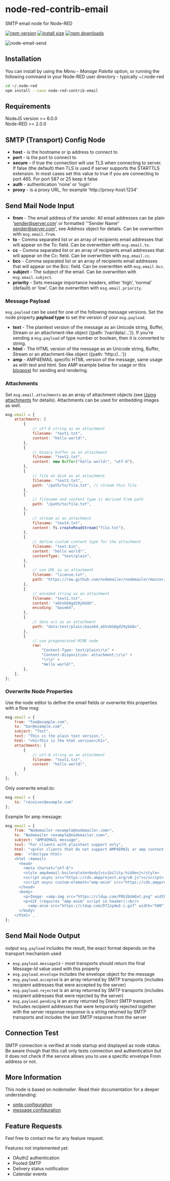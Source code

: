 # node-red-contrib-email

SMTP email node for Node-RED

[![npm version](https://img.shields.io/npm/v/node-red-contrib-email.svg?style=flat-square)](https://www.npmjs.org/package/node-red-contrib-email)
[![install size](https://img.shields.io/badge/dynamic/json?url=https://packagephobia.com/v2/api.json?p=node-red-contrib-email&query=$.install.pretty&label=install%20size&style=flat-square)](https://packagephobia.now.sh/result?p=node-red-contrib-email)
[![npm downloads](https://img.shields.io/npm/dm/node-red-contrib-email.svg?style=flat-square)](https://npm-stat.com/charts.html?package=node-red-contrib-email)

![node-email-send](https://raw.githubusercontent.com/steineey/node-red-contrib-email/master/examples/node-email-send.png)

## Installation 

You can install by using the *Menu - Manage Palette* option, or running the following command in your Node-RED user directory - typically ~/.node-red

```sh
cd ~/.node-red
npm install --save node-red-contrib-email
```

## Requirements

NodeJS version >= 6.0.0 \
Node-RED >= 2.0.0

## SMTP (Transport) Config Node

-   **host** - is the hostname or ip address to connect to
-   **port** - is the port to connect to
-   **secure** – if true the connection will use TLS when connecting to server. If false (the default) then TLS is used if server supports the STARTTLS extension. In most cases set this value to true if you are connecting to port 465. For port 587 or 25 keep it false
-   **auth** - authentication 'none' or 'login'
-   **proxy** - is a proxy URL, for example 'http://proxy-host:1234'

## Send Mail Node Input

-   **from** - The email address of the sender. All email addresses can be plain ‘sender@server.com’ or formatted '“Sender Name” sender@server.com', see Address object for details. Can be overwritten with `msg.email.from`.
-   **to** - Comma separated list or an array of recipients email addresses that will appear on the To: field. Can be overwritten with `msg.email.to`.
-   **cc** - Comma separated list or an array of recipients email addresses that will appear on the Cc: field. Can be overwritten with `msg.email.cc`.
-   **bcc** - Comma separated list or an array of recipients email addresses that will appear on the Bcc: field. Can be overwritten with `msg.email.bcc`.
-   **subject** - The subject of the email. Can be overwritten with `msg.email.subject`.
-   **priority** -  Sets message importance headers, either ‘high’, ‘normal’ (default) or ‘low’. Can be overwritten with `msg.email.priority`.

### Message Payload

`msg.payload` can be used for one of the following message versions. Set the node property **payload type** to set the version of your `msg.payload`.

-   **text** - The plaintext version of the message as an Unicode string, Buffer, Stream or an attachment-like object ({path: ‘/var/data/…'}). If you're sending a `msg.payload` of type number or boolean, then it is converted to string.
-   **html** - The HTML version of the message as an Unicode string, Buffer, Stream or an attachment-like object ({path: ‘http://…'})
-   **amp** - AMP4EMAIL specific HTML version of the message, same usage as with text and html. See AMP example below for usage or this [blogpost](https://blog.nodemailer.com/2019/12/30/testing-amp4email-with-nodemailer/) for sending and rendering.

### Attachments

Set `msg.email.attachments` as an array of attachment objects (see [Using attachments](https://nodemailer.com/message/attachments/) for details). Attachments can be used for embedding images as well.

```js
msg.email = {
    attachments: [
        {
            // utf-8 string as an attachment
            filename: "text1.txt",
            content: "hello world!",
        },
        {
            // binary buffer as an attachment
            filename: "text2.txt",
            content: new Buffer("hello world!", "utf-8"),
        },
        {
            // file on disk as an attachment
            filename: "text3.txt",
            path: "/path/to/file.txt", // stream this file
        },
        {
            // filename and content type is derived from path
            path: "/path/to/file.txt",
        },
        {
            // stream as an attachment
            filename: "text4.txt",
            content: fs.createReadStream("file.txt"),
        },
        {
            // define custom content type for the attachment
            filename: "text.bin",
            content: "hello world!",
            contentType: "text/plain",
        },
        {
            // use URL as an attachment
            filename: "license.txt",
            path: "https://raw.github.com/nodemailer/nodemailer/master/LICENSE",
        },
        {
            // encoded string as an attachment
            filename: "text1.txt",
            content: "aGVsbG8gd29ybGQh",
            encoding: "base64",
        },
        {
            // data uri as an attachment
            path: "data:text/plain;base64,aGVsbG8gd29ybGQ=",
        },
        {
            // use pregenerated MIME node
            raw:
                "Content-Type: text/plain\r\n" +
                "Content-Disposition: attachment;\r\n" +
                "\r\n" +
                "Hello world!",
        },
    ],
};
```

### Overwrite Node Properties

Use the node editor to define the email fields or overwrite this properties with a flow msg:

```js
msg.email = {
    from: "foo@example.com",
    to: "bar@example.com",
    subject: "Test",
    text: "This is the plain text version.",
    html: "<h1>This is the html version</h1>",
    attachments: [
        {
            // utf-8 string as an attachment
            filename: "text1.txt",
            content: "hello world!",
        }
    ],
};
```

Only overwrite email.to:
```js
msg.email = {
    to: "receiver@example.com"
};
```

Example for amp message:

```js
msg.email = {
    from: "Nodemailer <example@nodemailer.com>",
    to: "Nodemailer <example@nodemailer.com>",
    subject: "AMP4EMAIL message",
    text: "For clients with plaintext support only",
    html: "<p>For clients that do not support AMP4EMAIL or amp content is not valid</p>",
    amp: `<!doctype html>
    <html ⚡4email>
      <head>
        <meta charset="utf-8">
        <style amp4email-boilerplate>body{visibility:hidden}</style>
        <script async src="https://cdn.ampproject.org/v0.js"></script>
        <script async custom-element="amp-anim" src="https://cdn.ampproject.org/v0/amp-anim-0.1.js"></script>
      </head>
      <body>
        <p>Image: <amp-img src="https://cldup.com/P0b1bUmEet.png" width="16" height="16"/></p>
        <p>GIF (requires "amp-anim" script in header):<br/>
          <amp-anim src="https://cldup.com/D72zpdwI-i.gif" width="500" height="350"/></p>
      </body>
    </html>`,
};
```

## Send Mail Node Output

output `msg.payload` includes the result, the exact format depends on the transport mechanism used

-   `msg.payload.messageId` - most transports should return the final Message-Id value used with this property
-   `msg.payload.envelope` includes the envelope object for the message
-   `msg.payload.accepted` is an array returned by SMTP transports (includes recipient addresses that were accepted by the server)
-   `msg.payload.rejected` is an array returned by SMTP transports (includes recipient addresses that were rejected by the server)
-   `msg.payload.pending` is an array returned by Direct SMTP transport. Includes recipient addresses that were temporarily rejected together with the server response
    response is a string returned by SMTP transports and includes the last SMTP response from the server

## Connection Test

SMTP connection is verified at node startup and displayed as node status.
Be aware though that this call only tests connection and authentication but it does not check if the service allows you to use a specific envelope From address or not.

## More Information

This node is based on *nodemailer*. Read their documentation for a deeper understanding:

- [smtp configuration](https://nodemailer.com/smtp/)
- [message configuration](https://nodemailer.com/message/)

## Feature Requests

Feel free to contact me for any feature request.

Features not implemented yet:

- OAuth2 authentication
- Pooled SMTP
- Delivery status notification
- Calendar events

